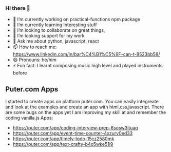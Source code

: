 ### Hi there 👋

- 🔭 I’m currently working on practical-functions npm package
- 🌱 I’m currently learning Interesting stuff
- 👯 I’m looking to collaborate on great things,
- 🤔 I’m looking support for my work
- 💬 Ask me about python, javascript, react
- 📫 How to reach me: https://www.linkedin.com/in/bar%C4%B1%C5%9F-can-t-8523bb58/
- 😄 Pronouns: he/him
- ⚡ Fun fact: I learnt composing music high level and played instruments before


## Puter.com Apps
I started to create apps on platform puter.com. You can easily integreate and look at the examples and create an app with html,css,javascript.
There are some bugs on the apps yet I am improving my skill at and remember the coding vanilla.js
Apps:
- https://puter.com/app/coding-interview-prep-6sosw3ituaq
- https://puter.com/app/event-time-counter-4xzurv0ed33
- https://puter.com/app/timely-todo-15cz2580mk
- https://puter.com/app/text-crafty-b4o5wke51i9

